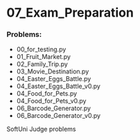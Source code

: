 # 07_Exam_Preparation

### Problems:
- 00_for_testing.py
- 01_Fruit_Market.py
- 02_Family_Trip.py
- 03_Movie_Destination.py
- 04_Easter_Eggs_Battle.py
- 04_Easter_Eggs_Battle_v0.py
- 04_Food_for_Pets.py
- 04_Food_for_Pets_v0.py
- 06_Barcode_Generator.py
- 06_Barcode_Generator_v0.py


SoftUni Judge problems

